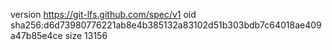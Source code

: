 version https://git-lfs.github.com/spec/v1
oid sha256:d6d73980776221ab8e4b385132a83102d51b303bdb7c64018ae409a47b85e4ce
size 13156
